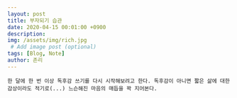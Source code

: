 ```yaml
---
layout: post
title: 부자되기 습관
date: 2020-04-15 00:01:00 +0900
description:
img: /assets/img/rich.jpg
 # Add image post (optional)
tags: [Blog, Note]
author: 존리
---
```


```한 달에 한 번 이상 독후감 쓰기를 다시 시작해보려고 한다. 독후감이 아니면 짧은 삶에 대한 감상이라도 적기로(...) 느슨해진 마음의 매듭을 꽉 지어본다. ```



























